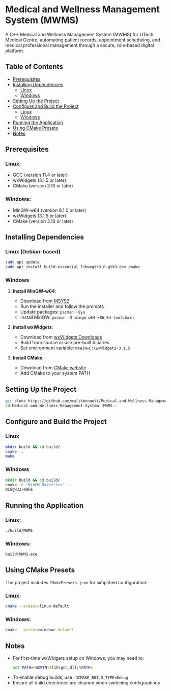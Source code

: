 # Medical and Wellness Management System (MWMS)

A C++ Medical and Wellness Management System (MWMS) for UTech Medical Centre, automating patient records, appointment scheduling, and medical professional management through a secure, role-based digital platform.

## Table of Contents

- [Prerequisites](#prerequisites)
- [Installing Dependencies](#installing-dependencies)
  - [Linux](#linux)
  - [Windows](#windows)
- [Setting Up the Project](#setting-up-the-project)
- [Configure and Build the Project](#configure-and-build-the-project)
  - [Linux](#linux-1)
  - [Windows](#windows-1)
- [Running the Application](#running-the-application)
- [Using CMake Presets](#using-cmake-presets)
- [Notes](#notes)

## Prerequisites

### Linux:

- GCC (version 11.4 or later)
- wxWidgets (3.1.5 or later)
- CMake (version 3.10 or later)

### Windows:

- MinGW-w64 (version 8.1.0 or later)
- wxWidgets (3.1.5 or later)
- CMake (version 3.10 or later)

## Installing Dependencies

### Linux (Debian-based)

```bash
sudo apt update
sudo apt install build-essential libwxgtk3.0-gtk3-dev cmake
```

### Windows

1. **Install MinGW-w64**:

   - Download from [MSYS2](https://www.msys2.org/)
   - Run the installer and follow the prompts
   - Update packages: `pacman -Syu`
   - Install MinGW: `pacman -S mingw-w64-x86_64-toolchain`

2. **Install wxWidgets**:

   - Download from [wxWidgets Downloads](https://www.wxwidgets.org/downloads/)
   - Build from source or use pre-built binaries
   - Set environment variable: `WXWIN=C:\wxWidgets-3.1.5`

3. **Install CMake**:
   - Download from [CMake website](https://cmake.org/download/)
   - Add CMake to your system PATH

## Setting Up the Project

```bash
git clone https://github.com/malikbennett/Medical-and-Wellness-Management-System--MWMS--.git
cd Medical-and-Wellness-Management-System--MWMS--
```

## Configure and Build the Project

### Linux

```bash
mkdir build && cd build/
cmake ..
make
```

### Windows

```cmd
mkdir build && cd build/
cmake -G "MinGW Makefiles" ..
mingw32-make
```

## Running the Application

### Linux:

```bash
./build/MWMS
```

### Windows:

```cmd
build\MWMS.exe
```

## Using CMake Presets

The project includes `CMakePresets.json` for simplified configuration:

### Linux:

```bash
cmake --preset=linux-default
```

### Windows:

```cmd
cmake --preset=windows-default
```

## Notes

- For first-time wxWidgets setup on Windows, you may need to:
  ```cmd
  set PATH=%WXWIN%\lib\gcc_dll;%PATH%
  ```
- To enable debug builds, use `-DCMAKE_BUILD_TYPE=Debug`
- Ensure all build directories are cleaned when switching configurations

